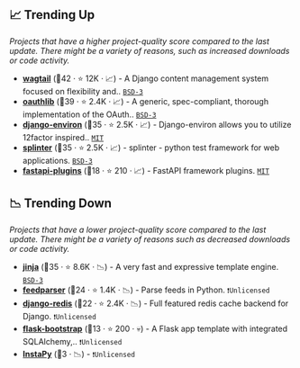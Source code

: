 ## 📈 Trending Up

_Projects that have a higher project-quality score compared to the last update. There might be a variety of reasons, such as increased downloads or code activity._

- <b><a href="https://github.com/wagtail/wagtail">wagtail</a></b> (🥇42 ·  ⭐ 12K · 📈) - A Django content management system focused on flexibility and.. <code><a href="http://bit.ly/3aKzpTv">BSD-3</a></code> <code><img src="https://static.djangoproject.com/img/icon-touch.e4872c4da341.png" style="display:inline;" width="13" height="13"></code>
- <b><a href="https://github.com/oauthlib/oauthlib">oauthlib</a></b> (🥇39 ·  ⭐ 2.4K · 📈) - A generic, spec-compliant, thorough implementation of the OAuth.. <code><a href="http://bit.ly/3aKzpTv">BSD-3</a></code>
- <b><a href="https://github.com/joke2k/django-environ">django-environ</a></b> (🥇35 ·  ⭐ 2.5K · 📈) - Django-environ allows you to utilize 12factor inspired.. <code><a href="http://bit.ly/34MBwT8">MIT</a></code> <code><img src="https://static.djangoproject.com/img/icon-touch.e4872c4da341.png" style="display:inline;" width="13" height="13"></code>
- <b><a href="https://github.com/cobrateam/splinter">splinter</a></b> (🥇35 ·  ⭐ 2.5K · 📈) - splinter - python test framework for web applications. <code><a href="http://bit.ly/3aKzpTv">BSD-3</a></code>
- <b><a href="https://github.com/madkote/fastapi-plugins">fastapi-plugins</a></b> (🥈18 ·  ⭐ 210 · 📈) - FastAPI framework plugins. <code><a href="http://bit.ly/34MBwT8">MIT</a></code> <code><img src="https://fastapi.tiangolo.com/img/favicon.png" style="display:inline;" width="13" height="13"></code>

## 📉 Trending Down

_Projects that have a lower project-quality score compared to the last update. There might be a variety of reasons such as decreased downloads or code activity._

- <b><a href="https://github.com/pallets/jinja">jinja</a></b> (🥈35 ·  ⭐ 8.6K · 📉) - A very fast and expressive template engine. <code><a href="http://bit.ly/3aKzpTv">BSD-3</a></code>
- <b><a href="https://github.com/kurtmckee/feedparser">feedparser</a></b> (🥈24 ·  ⭐ 1.4K · 📉) - Parse feeds in Python. <code>❗Unlicensed</code>
- <b><a href="https://github.com/jazzband/django-redis">django-redis</a></b> (🥉22 ·  ⭐ 2.4K · 📉) - Full featured redis cache backend for Django. <code>❗Unlicensed</code> <code><img src="https://static.djangoproject.com/img/icon-touch.e4872c4da341.png" style="display:inline;" width="13" height="13"></code>
- <b><a href="https://github.com/esbullington/flask-bootstrap">flask-bootstrap</a></b> (🥉13 ·  ⭐ 200 · 💀) - A Flask app template with integrated SQLAlchemy,.. <code>❗Unlicensed</code> <code><img src="https://flask.palletsprojects.com/en/1.1.x/_static/flask-icon.png" style="display:inline;" width="13" height="13"></code>
- <b><a href="{}">InstaPy</a></b> (🥉3 · 📉) -  <code>❗Unlicensed</code>

